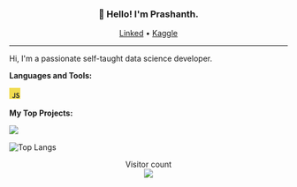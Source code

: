 <h3 align="center">👋 Hello! I'm Prashanth.</h3>

<p align="center">
  <a href="https://www.linkedin.com/in/prashanth-bodduna-a6b312155/">Linked</a> •
  <a href="https://www.kaggle.com/prashanthbodduna">Kaggle</a>
</p>

---

Hi, I'm a passionate self-taught data science developer.

<!--
- 🔭 I’m currently working on my project [Credit card fraud detection](https://github.com/prashanth4/Credit-Card-Fraud-Detection)
-->

**Languages and Tools:**  

<code><img height="20" src="https://raw.githubusercontent.com/github/explore/80688e429a7d4ef2fca1e82350fe8e3517d3494d/topics/javascript/javascript.png"></code>

<!--
![Prashanth's github stats](https://github-readme-stats.vercel.app/api?username=prashanth234&count_private=true&show_icons=true&theme=radical)
-->

**My Top Projects:** 

<a href="https://github.com/prashanth/Credit-Card-Fraud-Detection">
  <img align="left" src="https://github-readme-stats.vercel.app/api/pin/?username=prashanth234&repo=Credit-Card-Fraud-Detection" />
</a>

<br/>

![Top Langs](https://github-readme-stats.vercel.app/api/top-langs/?username=prashanth234)

<p align="center"> 
  Visitor count<br>
  <img src="https://profile-counter.glitch.me/prashanth234/count.svg" />
</p>
